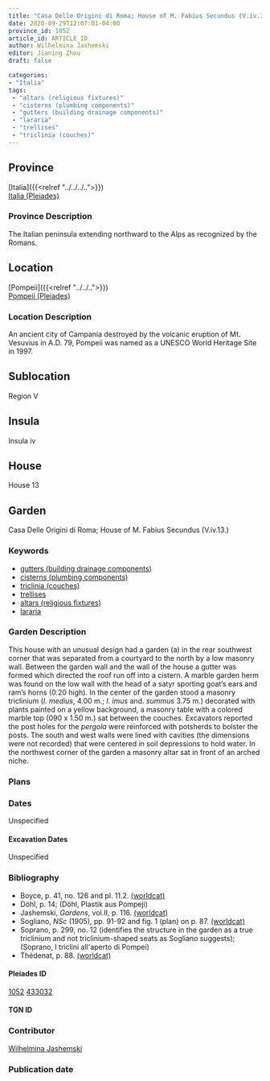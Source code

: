 ```yaml
---
title: "Casa Delle Origini di Roma; House of M. Fabius Secundus (V.iv.13.)"
date: 2020-09-29T12:07:01-04:00
province_id: 1052
article_id: ARTICLE_ID
author: Wilhelmina Jashemski
editor: Jianing Zhou
draft: false

categories:
- "Italia"
tags:
 - "altars (religious fixtures)"
 - "cisterns (plumbing components)"
 - "gutters (building drainage components)"
 - "lararia"
 - "trellises"
 - "triclinia (couches)"
---
```


## Province
[Italia]({{<relref "../../../..">}}) \
[Italia (Pleiades)](https://pleiades.stoa.org/places/1052)

### Province Description
<!-- DESCRIPTION -->
The Italian peninsula extending northward to the Alps as recognized by the Romans.


## Location
[Pompeii]({{<relref "../../..">}}) \
[Pompeii (Pleiades)](https://pleiades.stoa.org/places/433032)

<!--### Location Description-->
### Location Description
An ancient city of Campania destroyed by the volcanic eruption of Mt. Vesuvius in A.D. 79, Pompeii was named as a UNESCO World Heritage Site in 1997.

<!-- LEAVE THIS BLANK FOR NOW -->

## Sublocation
Region V


## Insula
Insula iv


## House
House 13

## Garden
Casa Delle Origini di Roma; House of M. Fabius Secundus (V.iv.13.)

### Keywords
- [gutters (building drainage components)](http://vocab.getty.edu/page/aat/300052565)
- [cisterns (plumbing components)](http://vocab.getty.edu/page/aat/300052558)
- [triclinia (couches)](http://vocab.getty.edu/page/aat/300142552)
- [trellises](http://vocab.getty.edu/page/aat/300006785)
- [altars (religious fixtures)](http://vocab.getty.edu/page/aat/300003725)
- [lararia](http://vocab.getty.edu/page/aat/300400600)  


### Garden Description
This house with an unusual design had a garden (a) in the rear southwest corner that was separated from a courtyard to the north by a low masonry wall. Between the garden wall and the wall of the house a gutter was formed which directed the roof run off into a cistern. A marble garden herm was found on the low wall with the head of a satyr sporting goat’s ears and ram’s horns (0.20 high). In the center of the garden stood a masonry triclinium (*l. medius*, 4.00 m.; *l. imus* and. *summus* 3.75 m.) decorated with plants painted on a yellow background, a masonry table with a colored marble top (090 x 1.50 m.) sat between the couches. Excavators reported the post holes for the *pergola* were reinforced with potsherds to bolster the posts. The south and west walls were lined with cavities (the dimensions were not recorded) that were centered in soil depressions to hold water. In the northwest corner of the garden a masonry altar sat in front of an arched niche.

### Plans

<!--{{< figure src="../images/Euro_GaAq_Montreal_Villa de Séviac.png" alt="Topographic plan of the Villa de Séviac, a grand villa with a main structure around a vast peristyle, with exterior façade galleries and baths adjacent to a second courtyard to the south." title="Fig. 1: Topographic Plan of the Villa de Séviac, drawing by M. -P. R., based on the the 1/25000e map of the IGN." >}}
-->

<!--### Images-->


### Dates
Unspecified

#### Excavation Dates
Unspecified

### Bibliography
* Boyce, p. 41, no. 126 and pl. 11.2. [(worldcat)](http://www.worldcat.org/oclc/491367250)
* Döhl, p. 14; (Döhl, Plastik aus Pompeji)
* Jashemski, *Gardens*, vol.II, p. 116. [(worldcat)](http://www.worldcat.org/oclc/1029851777)
* Sogliano, *NSc* (1905), pp. 91-92 and fig. 1 (plan) on p. 87. [(worldcat)](http://www.worldcat.org/oclc/1091982220)
* Soprano, p. 299, no. 12 (identifies the structure in the garden as a true triclinium and not triclinium-shaped seats as Sogliano suggests); (Soprano, I triclini all'aperto di Pompei)
* Thédenat, p. 88. [(worldcat)](http://www.worldcat.org/oclc/37336723)

<!--#### Periodo ID-->

<!-- [PERIODO_ID](https://pleiades.stoa.org/places/PLEIADES_ID) -->

#### Pleiades ID
[1052](https://pleiades.stoa.org/places/1052)
[433032](https://pleiades.stoa.org/places/433032)

#### TGN ID


### Contributor
[Wilhelmina Jashemski](https://lib.guides.umd.edu/c.php?g=326514&p=2193250)

### Publication date


<!--### Related articles-->

<!-- Links to other related articles. Leave blank for now -->